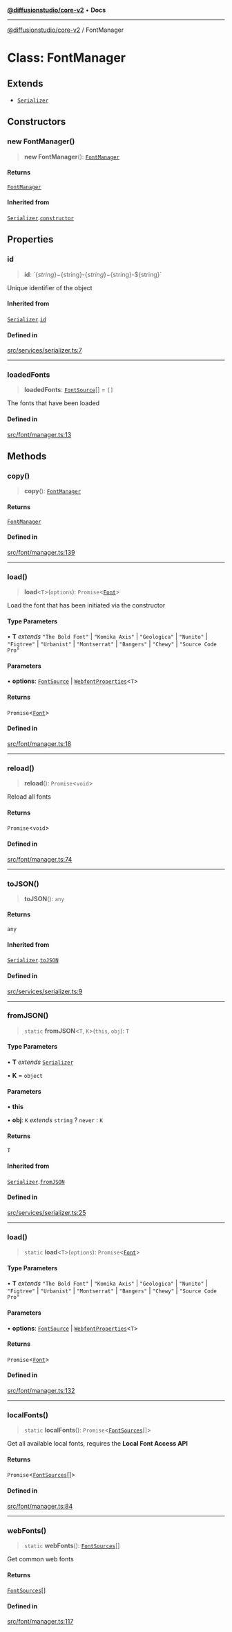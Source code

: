 [**@diffusionstudio/core-v2**](../README.md) • **Docs**

***

[@diffusionstudio/core-v2](../globals.md) / FontManager

# Class: FontManager

## Extends

- [`Serializer`](Serializer.md)

## Constructors

### new FontManager()

> **new FontManager**(): [`FontManager`](FontManager.md)

#### Returns

[`FontManager`](FontManager.md)

#### Inherited from

[`Serializer`](Serializer.md).[`constructor`](Serializer.md#constructors)

## Properties

### id

> **id**: \`$\{string\}-$\{string\}-$\{string\}-$\{string\}-$\{string\}\`

Unique identifier of the object

#### Inherited from

[`Serializer`](Serializer.md).[`id`](Serializer.md#id)

#### Defined in

[src/services/serializer.ts:7](https://github.com/diffusionstudio/core-v2/blob/ce69ef92917fd6c7f2f6e872cf6c87954dee9b56/src/services/serializer.ts#L7)

***

### loadedFonts

> **loadedFonts**: [`FontSource`](../type-aliases/FontSource.md)[] = `[]`

The fonts that have been loaded

#### Defined in

[src/font/manager.ts:13](https://github.com/diffusionstudio/core-v2/blob/ce69ef92917fd6c7f2f6e872cf6c87954dee9b56/src/font/manager.ts#L13)

## Methods

### copy()

> **copy**(): [`FontManager`](FontManager.md)

#### Returns

[`FontManager`](FontManager.md)

#### Defined in

[src/font/manager.ts:139](https://github.com/diffusionstudio/core-v2/blob/ce69ef92917fd6c7f2f6e872cf6c87954dee9b56/src/font/manager.ts#L139)

***

### load()

> **load**\<`T`\>(`options`): `Promise`\<[`Font`](../interfaces/Font.md)\>

Load the font that has been initiated via the constructor

#### Type Parameters

• **T** *extends* `"The Bold Font"` \| `"Komika Axis"` \| `"Geologica"` \| `"Nunito"` \| `"Figtree"` \| `"Urbanist"` \| `"Montserrat"` \| `"Bangers"` \| `"Chewy"` \| `"Source Code Pro"`

#### Parameters

• **options**: [`FontSource`](../type-aliases/FontSource.md) \| [`WebfontProperties`](../type-aliases/WebfontProperties.md)\<`T`\>

#### Returns

`Promise`\<[`Font`](../interfaces/Font.md)\>

#### Defined in

[src/font/manager.ts:18](https://github.com/diffusionstudio/core-v2/blob/ce69ef92917fd6c7f2f6e872cf6c87954dee9b56/src/font/manager.ts#L18)

***

### reload()

> **reload**(): `Promise`\<`void`\>

Reload all fonts

#### Returns

`Promise`\<`void`\>

#### Defined in

[src/font/manager.ts:74](https://github.com/diffusionstudio/core-v2/blob/ce69ef92917fd6c7f2f6e872cf6c87954dee9b56/src/font/manager.ts#L74)

***

### toJSON()

> **toJSON**(): `any`

#### Returns

`any`

#### Inherited from

[`Serializer`](Serializer.md).[`toJSON`](Serializer.md#tojson)

#### Defined in

[src/services/serializer.ts:9](https://github.com/diffusionstudio/core-v2/blob/ce69ef92917fd6c7f2f6e872cf6c87954dee9b56/src/services/serializer.ts#L9)

***

### fromJSON()

> `static` **fromJSON**\<`T`, `K`\>(`this`, `obj`): `T`

#### Type Parameters

• **T** *extends* [`Serializer`](Serializer.md)

• **K** = `object`

#### Parameters

• **this**

• **obj**: `K` *extends* `string` ? `never` : `K`

#### Returns

`T`

#### Inherited from

[`Serializer`](Serializer.md).[`fromJSON`](Serializer.md#fromjson)

#### Defined in

[src/services/serializer.ts:25](https://github.com/diffusionstudio/core-v2/blob/ce69ef92917fd6c7f2f6e872cf6c87954dee9b56/src/services/serializer.ts#L25)

***

### load()

> `static` **load**\<`T`\>(`options`): `Promise`\<[`Font`](../interfaces/Font.md)\>

#### Type Parameters

• **T** *extends* `"The Bold Font"` \| `"Komika Axis"` \| `"Geologica"` \| `"Nunito"` \| `"Figtree"` \| `"Urbanist"` \| `"Montserrat"` \| `"Bangers"` \| `"Chewy"` \| `"Source Code Pro"`

#### Parameters

• **options**: [`FontSource`](../type-aliases/FontSource.md) \| [`WebfontProperties`](../type-aliases/WebfontProperties.md)\<`T`\>

#### Returns

`Promise`\<[`Font`](../interfaces/Font.md)\>

#### Defined in

[src/font/manager.ts:132](https://github.com/diffusionstudio/core-v2/blob/ce69ef92917fd6c7f2f6e872cf6c87954dee9b56/src/font/manager.ts#L132)

***

### localFonts()

> `static` **localFonts**(): `Promise`\<[`FontSources`](../type-aliases/FontSources.md)[]\>

Get all available local fonts, requires the
**Local Font Access API**

#### Returns

`Promise`\<[`FontSources`](../type-aliases/FontSources.md)[]\>

#### Defined in

[src/font/manager.ts:84](https://github.com/diffusionstudio/core-v2/blob/ce69ef92917fd6c7f2f6e872cf6c87954dee9b56/src/font/manager.ts#L84)

***

### webFonts()

> `static` **webFonts**(): [`FontSources`](../type-aliases/FontSources.md)[]

Get common web fonts

#### Returns

[`FontSources`](../type-aliases/FontSources.md)[]

#### Defined in

[src/font/manager.ts:117](https://github.com/diffusionstudio/core-v2/blob/ce69ef92917fd6c7f2f6e872cf6c87954dee9b56/src/font/manager.ts#L117)
